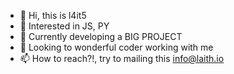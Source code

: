 - 👋 Hi, this is l4it5
- 👀 Interested in JS, PY
- 🌱 Currently developing a BIG PROJECT
- 💞️ Looking to wonderful coder working with me
- 📫 How to reach?!, try to mailing this info@laith.io

<!---
laithmohammed1993/laithmohammed1993 is a ✨ special ✨ repository because its `README.md` (this file) appears on your GitHub profile.
You can click the Preview link to take a look at your changes.
--->
